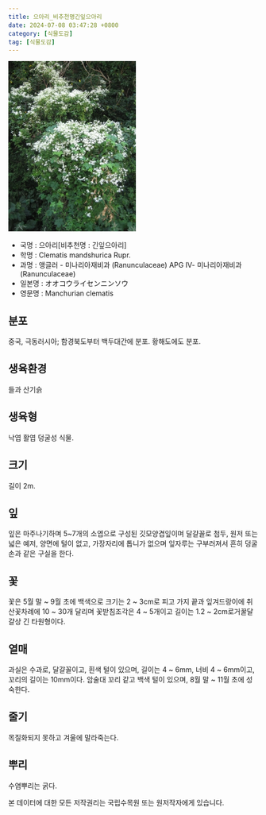 ```yaml
---
title: 으아리_비추천명긴잎으아리
date: 2024-07-08 03:47:28 +0800
category: [식물도감]
tag: [식물도감]
---
```




![으아리[비추천명 : 긴잎으아리]](/assets/img/fileUpload/plants/basic/Ranunculaceae/Clematis/6777/6777_13_th2.JPG)
- 국명 : 으아리[비추천명 : 긴잎으아리]
- 학명 : Clematis mandshurica Rupr.
- 과명 : 앵글러 - 미나리아재비과 (Ranunculaceae) APG Ⅳ- 미나리아재비과 (Ranunculaceae)
- 일본명 : オオコウライセンニンソウ
- 영문명 : Manchurian clematis


## 분포
중국, 극동러시아; 함경북도부터 백두대간에 분포. 황해도에도 분포.
## 생육환경
들과 산기슭
## 생육형
낙엽 활엽 덩굴성 식물.
## 크기
길이 2m.
## 잎
잎은 마주나기하며 5~7개의 소엽으로 구성된 깃모양겹잎이며 달걀꼴로 첨두, 원저 또는 넓은 예저, 양면에 털이 없고, 가장자리에 톱니가 없으며 잎자루는 구부러져서 흔히 덩굴손과 같은 구실을 한다. 
## 꽃
꽃은 5월 말 ~ 9월 초에 백색으로 크기는 2 ~ 3cm로 피고 가지 끝과 잎겨드랑이에 취산꽃차례에 10 ~ 30개 달리며 꽃받침조각은 4 ~ 5개이고 길이는 1.2 ~ 2cm로거꿀달걀상 긴 타원형이다.
## 열매
과실은 수과로, 달걀꼴이고, 흰색 털이 있으며, 길이는 4 ~ 6mm, 너비 4 ~ 6mm이고, 꼬리의 길이는 10mm이다.  암술대 꼬리 같고 백색 털이 있으며, 8월 말 ~ 11월 초에 성숙한다.
## 줄기
목질화되지 못하고 겨울에 말라죽는다.
## 뿌리
수염뿌리는 굵다.






본 데이터에 대한 모든 저작권리는 국립수목원 또는 원저작자에게 있습니다.
